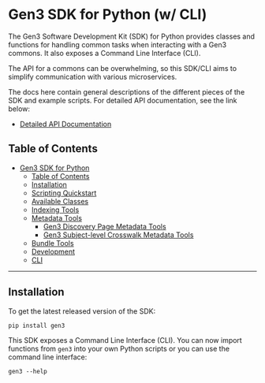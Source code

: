 # Gen3 SDK for Python (w/ CLI)

The Gen3 Software Development Kit (SDK) for Python provides classes and functions for handling common tasks when interacting with a Gen3 commons. It also exposes a Command Line Interface (CLI).

The API for a commons can be overwhelming, so this SDK/CLI aims
to simplify communication with various microservices.

The docs here contain general descriptions of the different pieces of the SDK and example scripts. For detailed API documentation, see the link below:

* [Detailed API Documentation](https://uc-cdis.github.io/gen3sdk-python/_build/html/index.html)


## Table of Contents

- [Gen3 SDK for Python](#gen3-sdk-for-python)
  - [Table of Contents](#table-of-contents)
  - [Installation](#installation)
  - [Scripting Quickstart](docs/tutorial/quickStart.md)
  - [Available Classes](docs/reference/sdkClasses.md)
  - [Indexing Tools](docs/howto/diirmIndexing.md)
  - [Metadata Tools](docs/howto/metadataTools.md)
    - [Gen3 Discovery Page Metadata Tools](docs/howto/discoveryMetadataTools.md)
    - [Gen3 Subject-level Crosswalk Metadata Tools](docs/howto/crosswalk.md)
  - [Bundle Tools](docs/howto/bundleTools.md)
  - [Development](docs/howto/devTest.md)
  - [CLI](docs/howto/cli.md)

---

## Installation

To get the latest released version of the SDK:

`pip install gen3`

This SDK exposes a Command Line Interface (CLI). You can now import functions from `gen3` into your own Python scripts or you can use the command line interface:

`gen3 --help`
